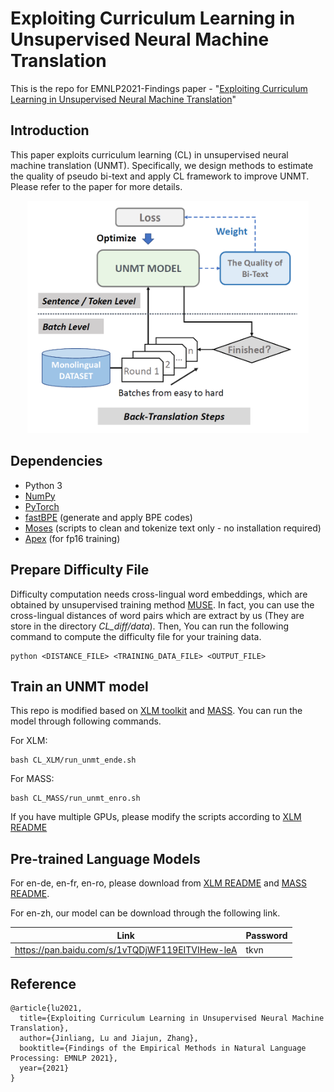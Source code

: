 # Exploiting Curriculum Learning in Unsupervised Neural Machine Translation

This is the repo for EMNLP2021-Findings paper - "[Exploiting Curriculum Learning in Unsupervised Neural Machine Translation](https://arxiv.org/pdf/2109.11177.pdf)"

## Introduction

This paper exploits curriculum learning (CL) in unsupervised neural machine translation (UNMT). Specifically, we design methods to estimate the quality of pseudo bi-text and apply CL framework to improve UNMT. Please refer to the paper for more details.

<div align=center><img src="images/image.png" alt="image-20210903154759030" width="450" /></div>

## Dependencies

- Python 3
- [NumPy](http://www.numpy.org/)
- [PyTorch](http://pytorch.org/)
- [fastBPE](https://github.com/facebookresearch/XLM/tree/master/tools#fastbpe) (generate and apply BPE codes)
- [Moses](https://github.com/facebookresearch/XLM/tree/master/tools#tokenizers) (scripts to clean and tokenize text only - no installation required)
- [Apex](https://github.com/nvidia/apex#quick-start) (for fp16 training)

## Prepare Difficulty File 

Difficulty computation needs cross-lingual word embeddings, which are obtained by unsupervised training method [MUSE](https://github.com/facebookresearch/MUSE). In fact, you can use the cross-lingual distances of word pairs which are extract by us (They are store in the directory *CL_diff/data*). Then, You can run the following command to compute the difficulty file for your training data.

```
python <DISTANCE_FILE> <TRAINING_DATA_FILE> <OUTPUT_FILE>
```

## Train an UNMT model

This repo is modified based on [XLM toolkit](https://github.com/facebookresearch/XLM) and [MASS](https://github.com/microsoft/MASS). You can run the model through following commands.

For XLM:

```
bash CL_XLM/run_unmt_ende.sh
```

For MASS:

```
bash CL_MASS/run_unmt_enro.sh
```

If you have multiple GPUs, please modify the scripts according to [XLM README](https://github.com/facebookresearch/XLM)

## Pre-trained Language Models

For en-de, en-fr, en-ro, please download from [XLM README](https://github.com/facebookresearch/XLM) and [MASS README](https://github.com/microsoft/MASS).

For en-zh, our model can be download through the following link.

| Link                                            | Password |
| ----------------------------------------------- | -------- |
| https://pan.baidu.com/s/1vTQDjWF119EITVIHew-leA | tkvn     |

## Reference

```
@article{lu2021,
  title={Exploiting Curriculum Learning in Unsupervised Neural Machine Translation},
  author={Jinliang, Lu and Jiajun, Zhang},
  booktitle={Findings of the Empirical Methods in Natural Language Processing: EMNLP 2021},
  year={2021}
}
```
